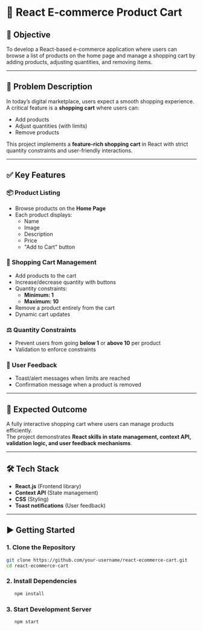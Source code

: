 # 🛒 React E-commerce Product Cart

## 🎯 Objective
To develop a React-based e-commerce application where users can browse a list of products on the home page and manage a shopping cart by adding products, adjusting quantities, and removing items.

---

## 📖 Problem Description
In today’s digital marketplace, users expect a smooth shopping experience. A critical feature is a **shopping cart** where users can:
- Add products
- Adjust quantities (with limits)
- Remove products  
 
This project implements a **feature-rich shopping cart** in React with strict quantity constraints and user-friendly interactions.

---

## ✅ Key Features

### 📦 Product Listing
- Browse products on the **Home Page**
- Each product displays:
  - Name
  - Image
  - Description
  - Price
  - "Add to Cart" button

### 🛒 Shopping Cart Management
- Add products to the cart  
- Increase/decrease quantity with buttons  
- Quantity constraints:  
  - **Minimum: 1**
  - **Maximum: 10**  
- Remove a product entirely from the cart  
- Dynamic cart updates

### ⚖️ Quantity Constraints
- Prevent users from going **below 1** or **above 10** per product
- Validation to enforce constraints

### 🎉 User Feedback
- Toast/alert messages when limits are reached  
- Confirmation message when a product is removed  

---

## 🚀 Expected Outcome
A fully interactive shopping cart where users can manage products efficiently.  
The project demonstrates **React skills in state management, context API, validation logic, and user feedback mechanisms**.

---

## 🛠️ Tech Stack
- **React.js** (Frontend library)
- **Context API** (State management)
- **CSS** (Styling)
- **Toast notifications** (User feedback)

---

## ▶️ Getting Started

### 1. Clone the Repository
```bash
git clone https://github.com/your-username/react-ecommerce-cart.git
cd react-ecommerce-cart
```

### 2. Install Dependencies
```bash
   npm install
```
### 3. Start Development Server
```bash
   npm start
```
